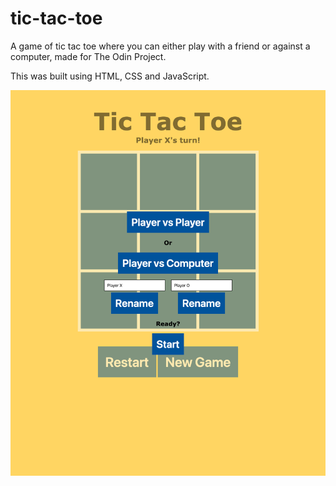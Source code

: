 # tic-tac-toe

A game of tic tac toe where you can either play with a friend or against a computer, made for The Odin Project.

This was built using HTML, CSS and JavaScript.

<img src = "images/fullpage.png">
